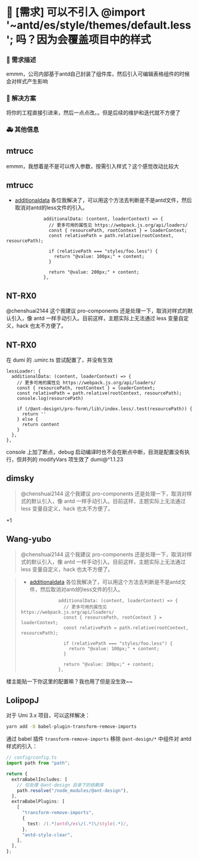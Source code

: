 # 👑 [需求] 可以不引入 @import '~antd/es/style/themes/default.less'; 吗？因为会覆盖项目中的样式

### 🥰 需求描述

emmm，公司内部基于antd自己封装了组件库，然后引入可编辑表格组件的时候会对样式产生影响

<!--
详细地描述需求，让大家都能理解
-->

### 🧐 解决方案

将你的工程直接引进来，然后一点点改。。但是后续的维护和迭代就不方便了

<!--
如果你有解决方案，在这里清晰地阐述
-->

### 🚑 其他信息

<!--
如截图等其他信息可以贴在这里
-->

## mtrucc

emmm，我想着是不是可以传入参数，按需引入样式？这个感觉改动比较大

## mtrucc

- [additionaldata](https://webpack.docschina.org/loaders/less-loader/#additionaldata)
  各位我解决了，可以用这个方法去判断是不是antd文件，然后取消对antd的less文件的引入。

```
              additionalData: (content, loaderContext) => {
                // 更多可用的属性见 https://webpack.js.org/api/loaders/
                const { resourcePath, rootContext } = loaderContext;
                const relativePath = path.relative(rootContext, resourcePath);

                if (relativePath === "styles/foo.less") {
                  return "@value: 100px;" + content;
                }

                return "@value: 200px;" + content;
              },
```

## NT-RX0

@chenshuai2144 这个我建议 pro-components 还是处理一下，取消对样式的默认引入，像 antd 一样手动引入。目前这样，主题实际上无法通过 less 变量自定义，hack 也太不方便了。

## NT-RX0

在 dumi 的 .umirc.ts 尝试配置了，并没有生效

```tsx
lessLoader: {
  additionalData: (content, loaderContext) => {
    // 更多可用的属性见 https://webpack.js.org/api/loaders/
    const { resourcePath, rootContext } = loaderContext;
    const relativePath = path.relative(rootContext, resourcePath);
    console.log(resourcePath)

    if (/@ant-design\/pro-form\/lib\/index.less/.test(resourcePath)) {
      return ''
    } else {
      return content
    }
  },
},
```

console 上加了断点，debug 启动编译时也不会在断点中断，目测是配置没有执行，但并列的 modifyVars 项生效了
dumi@^1.1.23

## dimsky

> @chenshuai2144 这个我建议 pro-components 还是处理一下，取消对样式的默认引入，像 antd 一样手动引入。目前这样，主题实际上无法通过 less 变量自定义，hack 也太不方便了。

+1

## Wang-yubo

> @chenshuai2144 这个我建议 pro-components 还是处理一下，取消对样式的默认引入，像 antd 一样手动引入。目前这样，主题实际上无法通过 less 变量自定义，hack 也太不方便了。

> - [additionaldata](https://webpack.docschina.org/loaders/less-loader/#additionaldata)
>   各位我解决了，可以用这个方法去判断是不是antd文件，然后取消对antd的less文件的引入。
>
> ```
>               additionalData: (content, loaderContext) => {
>                 // 更多可用的属性见 https://webpack.js.org/api/loaders/
>                 const { resourcePath, rootContext } = loaderContext;
>                 const relativePath = path.relative(rootContext, resourcePath);
>
>                 if (relativePath === "styles/foo.less") {
>                   return "@value: 100px;" + content;
>                 }
>
>                 return "@value: 200px;" + content;
>               },
> ```

楼主能贴一下你这里的配置嘛？我也用了但是没生效~~

## LolipopJ

对于 Umi 3.x 项目，可以这样解决：

```bash
yarn add -D babel-plugin-transform-remove-imports
```

通过 babel 插件 `transform-remove-imports` 移除 `@ant-design/*` 中组件对 antd 样式的引入：

```ts
// config/config.ts
import path from "path";

return {
  extraBabelIncludes: [
    // 仅处理 @ant-design 目录下的依赖库
    path.resolve("/node_modules/@ant-design"),
  ],
  extraBabelPlugins: [
    [
      "transform-remove-imports",
      {
        test: /(.*)antd\/es\/(.*)\/style(.*)/,
      },
      "antd-style-clear",
    ],
  ],
};
```
